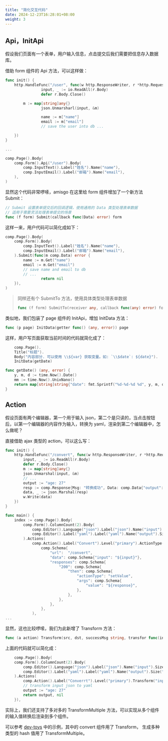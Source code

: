 ```yaml
---
title: "简化交互代码"
date: 2024-12-23T16:28:01+08:00
weight: 3
---
```


## Api，InitApi

假设我们页面有一个表单，用户输入信息，点击提交后我们需要把信息存入数据库。

借助 form 组件的 Api 方法，可以这样做：

```go
func init() {
    http.HandleFunc("/user", func(w http.ResponseWriter, r *http.Request) {
                input, _ := io.ReadAll(r.Body)
                defer r.Body.Close()

		m := map[string]any{}
                json.Unmarsharl(input, &m)

                name := m["name"]
                email := m["email"]
                // save the user into db ...

	})
}

...

comp.Page().Body(
	comp.Form().Api("/user").Body(
		comp.InputText().Label("姓名").Name("name"),
		comp.InputEmail().Label("邮箱").Name("email"),
	),
)
```

显然这个代码非常啰嗦，amisgo 在这里给 form 组件增加了一个新方法 Submit：

```go
// Submit 设置表单提交后的回调逻辑，使用通用的 Data 类型处理表单数据
// 适用于需要灵活处理表单提交的场景
func (f form) Submit(callback func(Data) error) form
```

这样一来，用户代码可以简化成如下：

```go
comp.Page().Body(
	comp.Form().Body(
		comp.InputText().Label("姓名").Name("name"),
		comp.InputEmail().Label("邮箱").Name("email"),
	).Submit(func(m comp.Data) error {
		name := m.Get("name")
		email := m.Get("email")
		// save name and email to db
		// ...
                return nil
	}),
)
```

> 同样还有个 SubmitTo 方法，使用具体类型处理表单数据
>
> ```go
> func (f form) SubmitTo(receiver any, callback func(any) error) form
> ```

类似地，我们包装了 page 组件的 InitApi，增加 InitData 方法：

```go
func (p page) InitData(getter func() (any, error)) page
```

这样，用户写页面获取当前时间的代码就简化成了：

```go
    comp.Page().
	Title("标题").
	Body("内容部分. 可以使用 \\${var} 获取变量。如: `\\$date`: ${date}").
	InitData(getDate)

func getDate() (any, error) {
	y, m, d := time.Now().Date()
	mm := time.Now().UnixNano()
	return map[string]string{"date": fmt.Sprintf("%d-%d-%d %d", y, m, d, mm)}, nil
}
```

## Action

假设页面有两个编辑器，第一个用于输入 json，第二个是只读的，当点击按钮后，以第一个编辑器的内容作为输入，转换为 yaml，渲染到第二个编辑器中，怎么做呢？

直接借助 ajax 类型的 action，可以这么写：

```go
func init() {
	http.HandleFunc("/convert", func(w http.ResponseWriter, r *http.Request) {
		input, _ := io.ReadAll(r.Body)
		defer r.Body.Close()
		m := map[string]any{}
		json.Unmarshal(input, &m)
		// ...
		output := "age: 27"
		resp := comp.Response{Msg: "转换成功", Data: comp.Data{"output": output}} // 这里的key值必须是第二个编辑器的 name
		data, _ := json.Marshal(resp)
		w.Write(data)
	})
}

func main() {
	index := comp.Page().Body(
		comp.Form().ColumnCount(2).Body(
			comp.Editor().Language("json").Label("json").Name("input").Size("xxl"),
			comp.Editor().Label("yaml").Label("yaml").Name("output").Size("xxl").ReadOnly(true),
		).Actions(
			comp.Action().Label("Convert").Level("primary").ActionType("ajax").Api(
				comp.Schema{
					"url":  "/convert",
					"data": comp.Schema{"input": "${input}"},
					"responses": comp.Schema{
						"200": comp.Schema{
							"then": comp.Schema{
								"actionType": "setValue",
								"args": comp.Schema{
									"value": "${response}",
								},
							},
						},
					},
				},
			),
...
```

显然，这也比较啰嗦，我们为此新增了 Transform 方法：

```go
func (a action) Transform(src, dst, successMsg string, transfor func(input any) (any, error)) action
```

上面的代码就可以简化成：

```go
    comp.Page().Body(
	comp.Form().ColumnCount(2).Body(
	    comp.Editor().Language("json").Label("json").Name("input").Size("xxl"),
	    comp.Editor().Label("yaml").Label("yaml").Name("output").Size("xxl").ReadOnly(true),
	).Actions(
	    comp.Action().Label("Converrt").Level("primary").Transform("input", "output", "转换成功", func(input any) (any, error) {
		// transform input json to yaml
		output := "age: 27"
		return output, nil
	}),
```

实际上，我们还支持了多对多的 TransformMultiple 方法，可以实现从多个组件的输入值转换后渲染到多个组件。

可以参考 [dev-toys](https://github.com/zrcoder/amisgo-examples/tree/main/dev-toys) 中的示例，其中的 convert 组件用了 Transform， 生成多种类型的 hash 值用了 TransformMultiple。
